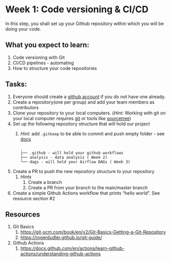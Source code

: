 # Week 1: Code versioning & CI/CD

In this step, you shall set up your Github repository within which you will be doing your code.

## What you expect to learn:

1. Code versioning with Git
2. CI/CD pipelines - automating 
3. How to structure your code repositories

## Tasks:

1. Everyone should create a [github account](https://github.com/) if you do not have one already. 
2. Create a repository(one per group) and add your team members as contributors
3. Clone your repository to your local computers. (*Hint*: Working with git on your local computer requires [git](https://git-scm.com/downloads) or tools like [sourcetree](https://www.sourcetreeapp.com/))
4. Set up the following repository structure that will hold our project
    1. *Hint*: add `.gitkeep` to be able to commit and push empty folder - see [docs](https://dev.to/ritaly/git-lesson-how-to-use-gitignore-and-gitkeep-5edm)

        ```
        .
        ├── .github - will hold your github workflows
        ├── analysis - data analysis ( Week 2)
        └── dags - will hold your Airflow DAGs ( Week 3)
        ```
5. Create a PR to push the new repository structure to your repository
    1. *Hints*
        1. Create a branch
        2. Create a PR from your branch to the main/master branch
6. Create a simple Github Actions workflow that prints “hello world”. See resource section #2


## Resources

1. Git Basics
    1. https://git-scm.com/book/en/v2/Git-Basics-Getting-a-Git-Repository
    2. https://rogerdudler.github.io/git-guide/
2. Github Actions
    1. https://docs.github.com/en/actions/learn-github-actions/understanding-github-actions